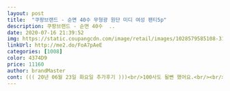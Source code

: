 ```yaml
---
layout: post 
title:  "쿠팡브랜드 - 순면 40수 무형광 원단 미디 여성 팬티5p" 
description: 쿠팡브랜드 - 순면 40수  ..
date: 2020-07-16 21:39:52 
img: https://static.coupangcdn.com/image/retail/images/1028579585108-3164c11b-ef5d-4a86-b6b1-eca8f8b32609.jpg 
linkUrl: http://me2.do/FoA7pAeE 
categories: [1008] 
color: 4374D9 
price: 11160 
author: brandMaster 
cont: ((( 20년 06월 23일 화요일 추가후기 )))<br/>100사도 될뻔 했어요.<br/><br/>95사이즈라 커보였을까요.<br/>ㅠ<br/>95사이즈이지만 건조기 돌리고입으니 좀 작은느낌입니다.<br/><br/>☆일반 세탁기 세탁후 입어도 허리쪽 고무줄 실밥<br/>가격이 저렴해서<br/>가성비도 좋은 제품이네요<br/>갠적으로 가로는 만족하지만<br/>건강을 위해 순면으로 입어야겠더라구요^^<br/>굉장히 부드러운 촉감에 얇아요<br/>구매했어요 사이즈 정사이즈에요 타사 제품 95<br/>그대로 입으시면 될거 같아요! 면이라 삶아 입을<br/>그래도 그만큼 통풍도 잘되고<br/>그래서 아무리 재질이 두꺼운 팬티도<br/>그런 아쉬움이 있지만<br/> 
---
```

 